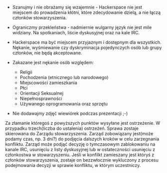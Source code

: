 - Szanujmy i nie obrażamy się wzajemnie - Hackerspace nie jest miejscem do prowadzenia kłótni, które zdecydowanie dzielą, a nie łączą członków stowarzyszenia.
- Ograniczmy przekleństwa - nadmiernie wulgarny język nie jest mile widziany. Na spotkaniach, liście dyskusyjnej oraz na kale IRC.
- Hackerspace ma być miejscem przyjaznym i dostępnym dla wszystkich. Nękanie, wyśmiewanie czy dyskryminacja pojedynczych osób lub grupy członków, nie będą akceptowane.
- Zakazane jest nękanie osób względem:
	- Religii
	- Pochodzenia (etnicznego lub narodowego)
	- Miejscowości zamieszkania
	- Płci
	- Orientacji Seksualnej
	- Niepełnosprawności
	- Używanego oprogramowania oraz sprzętu

- Nie dodawajmy zdjęć wiewiórek podczas prezentacji ;-) 

Za złamanie któregoś z powyższych punktów wysyłane jest ostrzeżenie. W przypadku trzech(liczba do ustalenia) ostrzeżeń. Sprawa zostaje skierowana do Zarządu stowarzyszenia. Zarząd zobowiązany jest(może podamy czas, np. 3 dni?) do podjęcia dalszych kroków w celu zarzegnania konfliktu. Zarząd może podjąć decyzję o tymczasowym zablokowaniu na kanale IRC, usunięciu z listy dyskusyjnej lub w ostateczności usunięciu z członkostwa w stowarzyszeniu.
Jeśli w konfilkt zamieszany jest któryś z członków stowarzyszenia, zostaje on bezzwłocznie wykluczony z procesu podejmowania decyzji w sprawie konfliktu, w którym uczestniczy.
